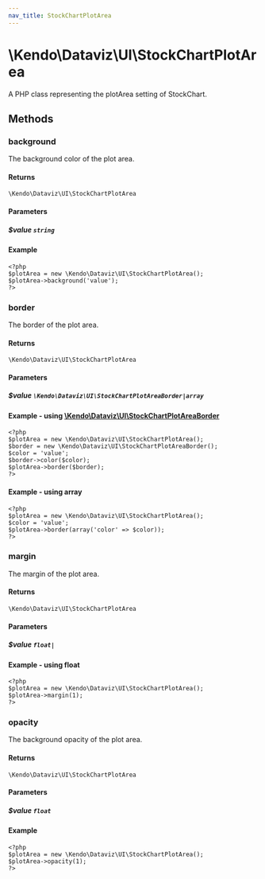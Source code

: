 ```yaml
---
nav_title: StockChartPlotArea
---
```


# \Kendo\Dataviz\UI\StockChartPlotArea

A PHP class representing the plotArea setting of StockChart.


## Methods

### background
The background color of the plot area.

#### Returns
`\Kendo\Dataviz\UI\StockChartPlotArea`

#### Parameters

##### $value `string`



#### Example 
    <?php
    $plotArea = new \Kendo\Dataviz\UI\StockChartPlotArea();
    $plotArea->background('value');
    ?>

### border

The border of the plot area.

#### Returns
`\Kendo\Dataviz\UI\StockChartPlotArea`

#### Parameters

##### $value `\Kendo\Dataviz\UI\StockChartPlotAreaBorder|array`


#### Example - using [\Kendo\Dataviz\UI\StockChartPlotAreaBorder](/kendo-ui/api/wrappers/php/Kendo/Dataviz/UI/StockChartPlotAreaBorder)
    <?php
    $plotArea = new \Kendo\Dataviz\UI\StockChartPlotArea();
    $border = new \Kendo\Dataviz\UI\StockChartPlotAreaBorder();
    $color = 'value';
    $border->color($color);
    $plotArea->border($border);
    ?>

#### Example - using array

    <?php
    $plotArea = new \Kendo\Dataviz\UI\StockChartPlotArea();
    $color = 'value';
    $plotArea->border(array('color' => $color));
    ?>

### margin
The margin of the plot area.

#### Returns
`\Kendo\Dataviz\UI\StockChartPlotArea`

#### Parameters

##### $value `float|`



#### Example  - using float
    <?php
    $plotArea = new \Kendo\Dataviz\UI\StockChartPlotArea();
    $plotArea->margin(1);
    ?>

### opacity
The background opacity of the plot area.

#### Returns
`\Kendo\Dataviz\UI\StockChartPlotArea`

#### Parameters

##### $value `float`



#### Example 
    <?php
    $plotArea = new \Kendo\Dataviz\UI\StockChartPlotArea();
    $plotArea->opacity(1);
    ?>

